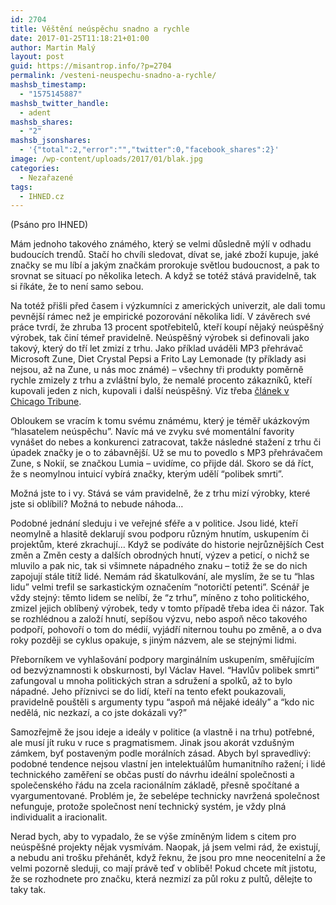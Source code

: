 ```yaml
---
id: 2704
title: Věštění neúspěchu snadno a rychle
date: 2017-01-25T11:18:21+01:00
author: Martin Malý
layout: post
guid: https://misantrop.info/?p=2704
permalink: /vesteni-neuspechu-snadno-a-rychle/
mashsb_timestamp:
  - "1575145887"
mashsb_twitter_handle:
  - adent
mashsb_shares:
  - "2"
mashsb_jsonshares:
  - '{"total":2,"error":"","twitter":0,"facebook_shares":2}'
image: /wp-content/uploads/2017/01/blak.jpg
categories:
  - Nezařazené
tags:
  - IHNED.cz
---
```

<span style="font-weight: 400;">(Psáno pro IHNED)</span>

<span style="font-weight: 400;">Mám jednoho takového známého, který se velmi důsledně mýlí v odhadu budoucích trendů. Stačí ho chvíli sledovat, dívat se, jaké zboží kupuje, jaké značky se mu líbí a jakým značkám prorokuje světlou budoucnost, a pak to srovnat se situací po několika letech. A když se totéž stává pravidelně, tak si říkáte, že to není samo sebou.</span>

<span style="font-weight: 400;">Na totéž přišli před časem i výzkumníci z amerických univerzit, ale dali tomu pevnější rámec než je empirické pozorování několika lidí. V závěrech své práce tvrdí, že zhruba 13 procent spotřebitelů, kteří koupí nějaký neúspěšný výrobek, tak činí témeř pravidelně. Neúspěšný výrobek si definovali jako takový, který do tří let zmizí z trhu. Jako příklad uváděli MP3 přehrávač Microsoft Zune, Diet Crystal Pepsi a Frito Lay Lemonade (ty příklady asi nejsou, až na Zune, u nás moc známé) &#8211; všechny tři produkty poměrně rychle zmizely z trhu a zvláštní bylo, že nemalé procento zákazníků, kteří kupovali jeden z nich, kupovali i další neúspěšný. Viz třeba <a href="https://www.chicagotribune.com/business/ct-harbingers-failure-0702-biz-20150701-story.html">článek v Chicago Tribune</a>.</span>

<span style="font-weight: 400;">Obloukem se vracím k tomu svému známému, který je téměř ukázkovým “hlasatelem neúspěchu”. Navíc má ve zvyku své momentální favority vynášet do nebes a konkurenci zatracovat, takže následné stažení z trhu či úpadek značky je o to zábavnější. Už se mu to povedlo s MP3 přehrávačem Zune, s Nokií, se značkou Lumia &#8211; uvidíme, co přijde dál. Skoro se dá říct, že s neomylnou intuicí vybírá značky, kterým udělí “polibek smrti”.</span>

<span style="font-weight: 400;">Možná jste to i vy. Stává se vám pravidelně, že z trhu mizí výrobky, které jste si oblíbili? Možná to nebude náhoda…</span>

<span style="font-weight: 400;">Podobné jednání sleduju i ve veřejné sféře a v politice. Jsou lidé, kteří neomylně a hlasitě deklarují svou podporu různým hnutím, uskupením či projektům, které zkrachují… Když se podíváte do historie nejrůznějších Cest změn a Změn cesty a dalších obrodných hnutí, výzev a peticí, o nichž se mluvilo a pak nic, tak si všimnete nápadného znaku &#8211; totiž že se do nich zapojují stále titíž lidé. Nemám rád škatulkování, ale myslím, že se tu “hlas lidu” velmi trefil se sarkastickým označením “notoričtí petenti”. Scénář je vždy stejný: těmto lidem se nelíbí, že “z trhu”, míněno z toho politického, zmizel jejich oblíbený výrobek, tedy v tomto případě třeba idea či názor. Tak se rozhlédnou a založí hnutí, sepíšou výzvu, nebo aspoň něco takového podpoří, pohovoří o tom do médií, vyjádří niternou touhu po změně, a o dva roky později se cyklus opakuje, s jiným názvem, ale se stejnými lidmi.</span>

<span style="font-weight: 400;">Přeborníkem ve vyhlašování podpory marginálním uskupením, směřujícím od bezvýznamnosti k obskurnosti, byl Václav Havel. “Havlův polibek smrti” zafungoval u mnoha politických stran a sdružení a spolků, až to bylo nápadné. Jeho příznivci se do lidí, kteří na tento efekt poukazovali, pravidelně pouštěli s argumenty typu “aspoň má nějaké ideály” a “kdo nic nedělá, nic nezkazí, a co jste dokázali vy?” </span>

<span style="font-weight: 400;">Samozřejmě že jsou ideje a ideály v politice (a vlastně i na trhu) potřebné, ale musí jít ruku v ruce s pragmatismem. Jinak jsou akorát vzdušným zámkem, byť postaveným podle morálních zásad. Abych byl spravedlivý: podobné tendence nejsou vlastní jen intelektuálům humanitního ražení; i lidé technického zaměření se občas pustí do návrhu ideální společnosti a společenského řádu na zcela racionálním základě, přesně spočítané a vyargumentované. Problém je, že sebelépe technicky navržená společnost nefunguje, protože společnost není technický systém, je vždy plná individualit a iracionalit.</span>

<span style="font-weight: 400;">Nerad bych, aby to vypadalo, že se výše zmíněným lidem s citem pro neúspěšné projekty nějak vysmívám. Naopak, já jsem velmi rád, že existují, a nebudu ani trošku přehánět, když řeknu, že jsou pro mne neocenitelní a že velmi pozorně sleduji, co mají právě teď v oblibě! Pokud chcete mít jistotu, že se rozhodnete pro značku, která nezmizí za půl roku z pultů, dělejte to taky tak. </span>